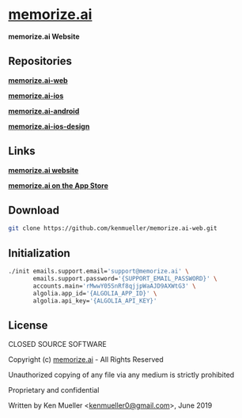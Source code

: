 # **[memorize.ai](https://memorize.ai)**

**memorize.ai Website**

## **Repositories**

**[memorize.ai-web](https://github.com/kenmueller/memorize.ai-web)**

**[memorize.ai-ios](https://github.com/kenmueller/memorize.ai-ios)**

**[memorize.ai-android](https://github.com/kenmueller/memorize.ai-android)**

**[memorize.ai-ios-design](https://github.com/kenmueller/memorize.ai-ios-design)**

## **Links**

**[memorize.ai website](https://memorize.ai)**

**[memorize.ai on the App Store](https://apps.apple.com/us/app/memorize-ai/id1462251805?ls=1)**

## **Download**

```bash
git clone https://github.com/kenmueller/memorize.ai-web.git
```

## **Initialization**

```bash
./init emails.support.email='support@memorize.ai' \
       emails.support.password='{SUPPORT_EMAIL_PASSWORD}' \
       accounts.main='rMwwY05SnRf8qjjpWaAJD9AXWtG3' \
       algolia.app_id='{ALGOLIA_APP_ID}' \
       algolia.api_key='{ALGOLIA_API_KEY}'
```

## **License**

CLOSED SOURCE SOFTWARE

Copyright (c) [memorize.ai](https://memorize.ai) - All Rights Reserved

Unauthorized copying of any file via any medium is strictly prohibited

Proprietary and confidential

Written by Ken Mueller <[kenmueller0@gmail.com](mailto:kenmueller0@gmail.com)>, June 2019